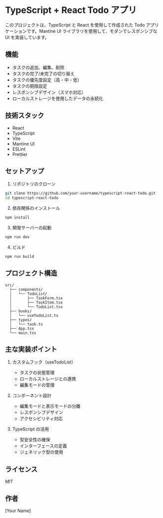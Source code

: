 # TypeScript + React Todo アプリ

このプロジェクトは、TypeScript と React を使用して作成された Todo アプリケーションです。Mantine UI ライブラリを使用して、モダンでレスポンシブな UI を実装しています。

## 機能

- タスクの追加、編集、削除
- タスクの完了/未完了の切り替え
- タスクの優先度設定（高・中・低）
- タスクの期限設定
- レスポンシブデザイン（スマホ対応）
- ローカルストレージを使用したデータの永続化

## 技術スタック

- React
- TypeScript
- Vite
- Mantine UI
- ESLint
- Prettier

## セットアップ

1. リポジトリのクローン

```bash
git clone https://github.com/your-username/typescript-react-todo.git
cd typescript-react-todo
```

2. 依存関係のインストール

```bash
npm install
```

3. 開発サーバーの起動

```bash
npm run dev
```

4. ビルド

```bash
npm run build
```

## プロジェクト構造

```
src/
  ├── components/
  │   └── TodoList/
  │       ├── TaskForm.tsx
  │       ├── TaskItem.tsx
  │       └── TodoList.tsx
  ├── hooks/
  │   └── useTodoList.ts
  ├── types/
  │   └── task.ts
  ├── App.tsx
  └── main.tsx
```

## 主な実装ポイント

1. カスタムフック（useTodoList）

   - タスクの状態管理
   - ローカルストレージとの連携
   - 編集モードの管理

2. コンポーネント設計

   - 編集モードと表示モードの分離
   - レスポンシブデザイン
   - アクセシビリティ対応

3. TypeScript の活用
   - 型安全性の確保
   - インターフェースの定義
   - ジェネリック型の使用

## ライセンス

MIT

## 作者

[Your Name]
